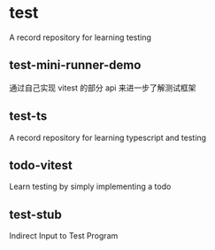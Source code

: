 # test

A record repository for learning testing

## test-mini-runner-demo

通过自己实现 vitest 的部分 api 来进一步了解测试框架

## test-ts

A record repository for learning typescript and testing

## todo-vitest

Learn testing by simply implementing a todo

## test-stub

Indirect Input to Test Program
